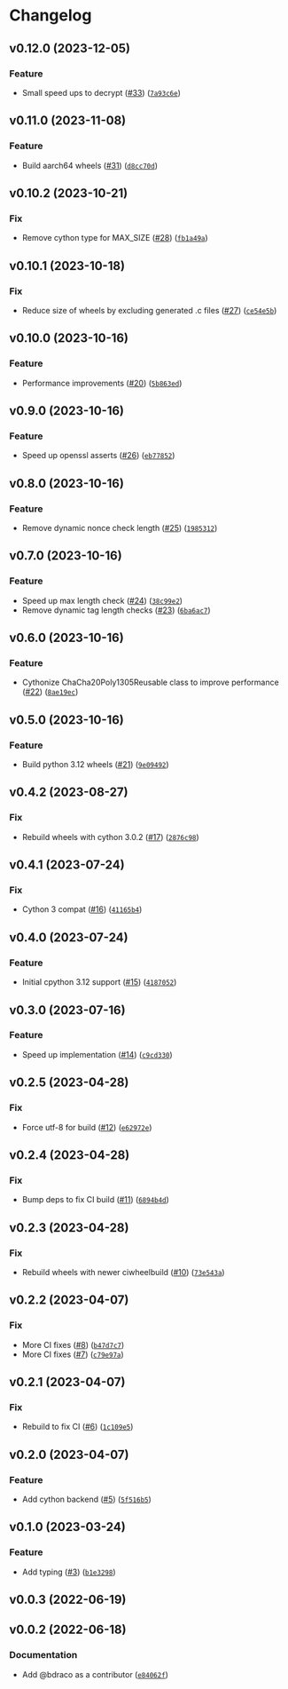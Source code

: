 # Changelog

<!--next-version-placeholder-->

## v0.12.0 (2023-12-05)

### Feature

* Small speed ups to decrypt ([#33](https://github.com/bdraco/chacha20poly1305-reuseable/issues/33)) ([`7a93c6e`](https://github.com/bdraco/chacha20poly1305-reuseable/commit/7a93c6e85bea95ebc17433e311e0e9156944ce45))

## v0.11.0 (2023-11-08)

### Feature

* Build aarch64 wheels ([#31](https://github.com/bdraco/chacha20poly1305-reuseable/issues/31)) ([`d8cc70d`](https://github.com/bdraco/chacha20poly1305-reuseable/commit/d8cc70d4378b9cff137a336cc4e154346c3cbb39))

## v0.10.2 (2023-10-21)

### Fix

* Remove cython type for MAX_SIZE ([#28](https://github.com/bdraco/chacha20poly1305-reuseable/issues/28)) ([`fb1a49a`](https://github.com/bdraco/chacha20poly1305-reuseable/commit/fb1a49ad54b9d059d570b2482ab364aa19f631a1))

## v0.10.1 (2023-10-18)

### Fix

* Reduce size of wheels by excluding generated .c files ([#27](https://github.com/bdraco/chacha20poly1305-reuseable/issues/27)) ([`ce54e5b`](https://github.com/bdraco/chacha20poly1305-reuseable/commit/ce54e5b8eeeb513c826450ae33484d0f8f793dc1))

## v0.10.0 (2023-10-16)

### Feature

* Performance improvements ([#20](https://github.com/bdraco/chacha20poly1305-reuseable/issues/20)) ([`5b863ed`](https://github.com/bdraco/chacha20poly1305-reuseable/commit/5b863ed1e39a2b78673c53957ac44cb2f772b056))

## v0.9.0 (2023-10-16)

### Feature

* Speed up openssl asserts ([#26](https://github.com/bdraco/chacha20poly1305-reuseable/issues/26)) ([`eb77852`](https://github.com/bdraco/chacha20poly1305-reuseable/commit/eb778524082aa5008202498a6ac3bc131d192ac9))

## v0.8.0 (2023-10-16)

### Feature

* Remove dynamic nonce check length ([#25](https://github.com/bdraco/chacha20poly1305-reuseable/issues/25)) ([`1985312`](https://github.com/bdraco/chacha20poly1305-reuseable/commit/1985312760b1ccd88ff49fb64ae1ae1cb646766c))

## v0.7.0 (2023-10-16)

### Feature

* Speed up max length check ([#24](https://github.com/bdraco/chacha20poly1305-reuseable/issues/24)) ([`38c99e2`](https://github.com/bdraco/chacha20poly1305-reuseable/commit/38c99e2ea059b9b611b669bbbf33e8a3832eebb1))
* Remove dynamic tag length checks ([#23](https://github.com/bdraco/chacha20poly1305-reuseable/issues/23)) ([`6ba6ac7`](https://github.com/bdraco/chacha20poly1305-reuseable/commit/6ba6ac7c7f787283f668f99e33c825ec73d8f960))

## v0.6.0 (2023-10-16)

### Feature

* Cythonize ChaCha20Poly1305Reusable class to improve performance ([#22](https://github.com/bdraco/chacha20poly1305-reuseable/issues/22)) ([`8ae19ec`](https://github.com/bdraco/chacha20poly1305-reuseable/commit/8ae19ec8e1af7d1446bcb6f8a5249df25ef966e8))

## v0.5.0 (2023-10-16)

### Feature

* Build python 3.12 wheels ([#21](https://github.com/bdraco/chacha20poly1305-reuseable/issues/21)) ([`9e09492`](https://github.com/bdraco/chacha20poly1305-reuseable/commit/9e09492c3c6f20dc4f477cb0bd6cbafd202edd75))

## v0.4.2 (2023-08-27)

### Fix

* Rebuild wheels with cython 3.0.2 ([#17](https://github.com/bdraco/chacha20poly1305-reuseable/issues/17)) ([`2876c98`](https://github.com/bdraco/chacha20poly1305-reuseable/commit/2876c9856f719059c73b618b90902c15342a5ba2))

## v0.4.1 (2023-07-24)

### Fix

* Cython 3 compat ([#16](https://github.com/bdraco/chacha20poly1305-reuseable/issues/16)) ([`41165b4`](https://github.com/bdraco/chacha20poly1305-reuseable/commit/41165b4be3c5768f68124b484afd23c83557c5d8))

## v0.4.0 (2023-07-24)

### Feature

* Initial cpython 3.12 support ([#15](https://github.com/bdraco/chacha20poly1305-reuseable/issues/15)) ([`4187052`](https://github.com/bdraco/chacha20poly1305-reuseable/commit/41870523eb8e55d476f8dd11b0d405125a4c086b))

## v0.3.0 (2023-07-16)

### Feature

* Speed up implementation ([#14](https://github.com/bdraco/chacha20poly1305-reuseable/issues/14)) ([`c9cd330`](https://github.com/bdraco/chacha20poly1305-reuseable/commit/c9cd330efe31f5719a3e54f6de38585cc5600486))

## v0.2.5 (2023-04-28)
### Fix
* Force utf-8 for build ([#12](https://github.com/bdraco/chacha20poly1305-reuseable/issues/12)) ([`e62972e`](https://github.com/bdraco/chacha20poly1305-reuseable/commit/e62972ebf83d8576a54cd38a65b988e81ef299c7))

## v0.2.4 (2023-04-28)
### Fix
* Bump deps to fix CI build ([#11](https://github.com/bdraco/chacha20poly1305-reuseable/issues/11)) ([`6894b4d`](https://github.com/bdraco/chacha20poly1305-reuseable/commit/6894b4d33dd62e46beb5e4d0da2ebc8981b50e7d))

## v0.2.3 (2023-04-28)
### Fix
* Rebuild wheels with newer ciwheelbuild ([#10](https://github.com/bdraco/chacha20poly1305-reuseable/issues/10)) ([`73e543a`](https://github.com/bdraco/chacha20poly1305-reuseable/commit/73e543a7a2bd4648a879cd0c3c9206328d87338d))

## v0.2.2 (2023-04-07)
### Fix
* More CI fixes ([#8](https://github.com/bdraco/chacha20poly1305-reuseable/issues/8)) ([`b47d7c7`](https://github.com/bdraco/chacha20poly1305-reuseable/commit/b47d7c7d7af73e7f37e72a292230d75ffcede008))
* More CI fixes ([#7](https://github.com/bdraco/chacha20poly1305-reuseable/issues/7)) ([`c79e97a`](https://github.com/bdraco/chacha20poly1305-reuseable/commit/c79e97ae7761201cb22c9f0bab5998551a914d74))

## v0.2.1 (2023-04-07)
### Fix
* Rebuild to fix CI ([#6](https://github.com/bdraco/chacha20poly1305-reuseable/issues/6)) ([`1c109e5`](https://github.com/bdraco/chacha20poly1305-reuseable/commit/1c109e5a7233756f961fe7febaf02283c81bd297))

## v0.2.0 (2023-04-07)
### Feature
* Add cython backend ([#5](https://github.com/bdraco/chacha20poly1305-reuseable/issues/5)) ([`5f516b5`](https://github.com/bdraco/chacha20poly1305-reuseable/commit/5f516b5a70b9d21d174eef8393b2e3a351aba067))

## v0.1.0 (2023-03-24)
### Feature
* Add typing ([#3](https://github.com/bdraco/chacha20poly1305-reuseable/issues/3)) ([`b1e3298`](https://github.com/bdraco/chacha20poly1305-reuseable/commit/b1e3298fba18e68d1ebface09f4958fb6c236964))

## v0.0.3 (2022-06-19)


## v0.0.2 (2022-06-18)
### Documentation
* Add @bdraco as a contributor ([`e84062f`](https://github.com/bdraco/chacha20poly1305-reuseable/commit/e84062f4487cea404e39c725081ea77c9d35d914))
